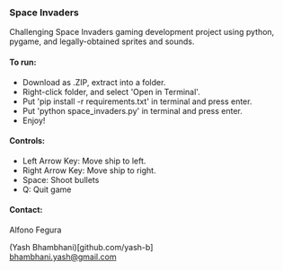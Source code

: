 ### Space Invaders
Challenging Space Invaders gaming development project using python, pygame, and legally-obtained sprites and sounds.

#### To run:
- Download as .ZIP, extract into a folder.
- Right-click folder, and select 'Open in Terminal'.
- Put 'pip install -r requirements.txt' in terminal and press enter.
- Put 'python space_invaders.py' in terminal and press enter.
- Enjoy!

#### Controls:
- Left Arrow Key: Move ship to left.
- Right Arrow Key: Move ship to right.
- Space: Shoot bullets
- Q: Quit game

#### Contact:
Alfono Fegura   

(Yash Bhambhani)[github.com/yash-b]   
bhambhani.yash@gmail.com
